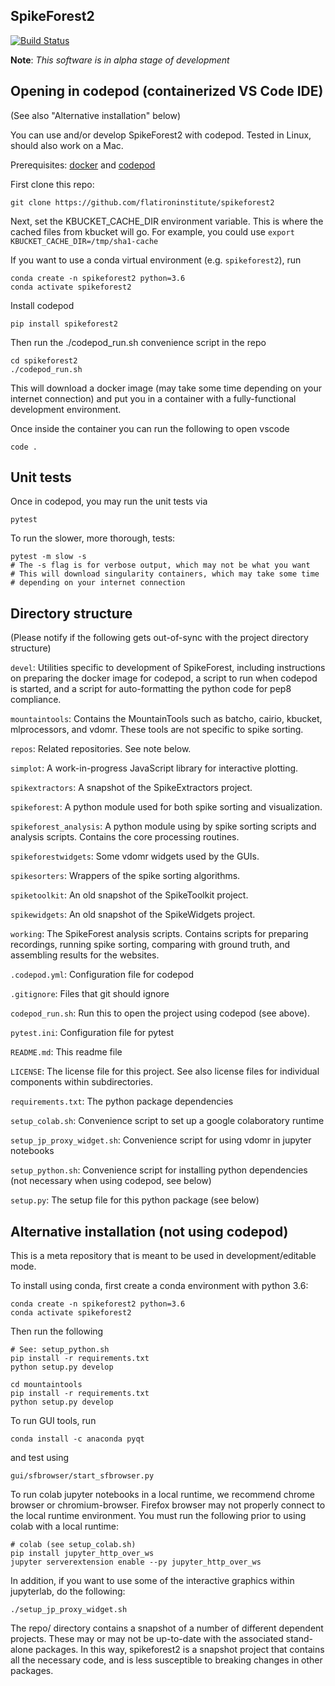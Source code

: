 ## SpikeForest2
[![Build Status](https://travis-ci.org/flatiron/spikeforest2.svg?branch=master)](https://travis-ci.org/flatiron/spikeforest2)

**Note**: *This software is in alpha stage of development*

## Opening in codepod (containerized VS Code IDE)

(See also "Alternative installation" below)

You can use and/or develop SpikeForest2 with codepod. Tested in Linux, should also work on a Mac.

Prerequisites: [docker](https://docs.docker.com/) and [codepod](https://github.com/magland/codepod)

First clone this repo:

```
git clone https://github.com/flatironinstitute/spikeforest2
```

Next, set the KBUCKET_CACHE_DIR environment variable. This is where the cached files from kbucket will go. For example, you could use `export KBUCKET_CACHE_DIR=/tmp/sha1-cache`

If you want to use a conda virtual environment (e.g. `spikeforest2`), run 
```
conda create -n spikeforest2 python=3.6
conda activate spikeforest2
```

Install codepod
```
pip install spikeforest2
```

Then run the ./codepod_run.sh convenience script in the repo

```
cd spikeforest2
./codepod_run.sh
```

This will download a docker image (may take some time depending on your internet connection) and put you in a container with a fully-functional development environment.

Once inside the container you can run the following to open vscode
```
code .
```

## Unit tests

Once in codepod, you may run the unit tests via

```
pytest
```

To run the slower, more thorough, tests:
```
pytest -m slow -s
# The -s flag is for verbose output, which may not be what you want
# This will download singularity containers, which may take some time
# depending on your internet connection
```

## Directory structure

(Please notify if the following gets out-of-sync with the project directory structure)

`devel`: Utilities specific to development of SpikeForest, including instructions on preparing the docker image for codepod, a script to run when codepod is started, and a script for auto-formatting the python code for pep8 compliance.

`mountaintools`: Contains the MountainTools such as batcho, cairio, kbucket, mlprocessors, and vdomr. These tools are not specific to spike sorting.

`repos`: Related repositories. See note below.

`simplot`: A work-in-progress JavaScript library for interactive plotting.

`spikextractors`: A snapshot of the SpikeExtractors project.

`spikeforest`: A python module used for both spike sorting and visualization.

`spikeforest_analysis`: A python module using by spike sorting scripts and analysis scripts. Contains the core processing routines.

`spikeforestwidgets`: Some vdomr widgets used by the GUIs.

`spikesorters`: Wrappers of the spike sorting algorithms.

`spiketoolkit`: An old snapshot of the SpikeToolkit project.

`spikewidgets`: An old snapshot of the SpikeWidgets project.

`working`: The SpikeForest analysis scripts. Contains scripts for preparing recordings, running spike sorting, comparing with ground truth, and assembling results for the websites.

`.codepod.yml`: Configuration file for codepod

`.gitignore`: Files that git should ignore

`codepod_run.sh`: Run this to open the project using codepod (see above).

`pytest.ini`: Configuration file for pytest

`README.md`: This readme file

`LICENSE`: The license file for this project. See also license files for individual components within subdirectories.

`requirements.txt`: The python package dependencies

`setup_colab.sh`: Convenience script to set up a google colaboratory runtime

`setup_jp_proxy_widget.sh`: Convenience script for using vdomr in jupyter notebooks

`setup_python.sh`: Convenience script for installing python dependencies (not necessary when using codepod, see below)

`setup.py`: The setup file for this python package (see below)

## Alternative installation (not using codepod)

This is a meta repository that is meant to be used in development/editable mode.

To install using conda, first create a conda environment with python 3.6:

```
conda create -n spikeforest2 python=3.6
conda activate spikeforest2
```

Then run the following

```
# See: setup_python.sh
pip install -r requirements.txt
python setup.py develop

cd mountaintools
pip install -r requirements.txt
python setup.py develop
```

To run GUI tools, run
```
conda install -c anaconda pyqt
```
and test using
```
gui/sfbrowser/start_sfbrowser.py
```

To run colab jupyter notebooks in a local runtime, we recommend chrome browser or chromium-browser. Firefox browser may not properly connect to the local runtime environment. You must run the following prior to using colab with a local runtime:

```
# colab (see setup_colab.sh)
pip install jupyter_http_over_ws
jupyter serverextension enable --py jupyter_http_over_ws
```

In addition, if you want to use some of the interactive graphics within jupyterlab, do the following:

```
./setup_jp_proxy_widget.sh
```

The repo/ directory contains a snapshot of a number of different dependent projects. These may or may not be up-to-date with the associated stand-alone packages. In this way, spikeforest2 is a snapshot project that contains all the necessary code, and is less susceptible to breaking changes in other packages.

